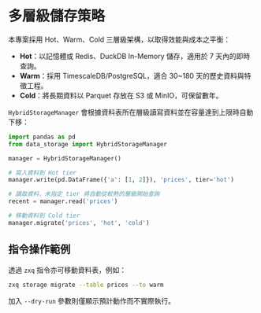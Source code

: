 # 多層級儲存策略

本專案採用 Hot、Warm、Cold 三層級架構，以取得效能與成本之平衡：

- **Hot**：以記憶體或 Redis、DuckDB In-Memory 儲存，適用於 7 天內的即時查詢。
- **Warm**：採用 TimescaleDB/PostgreSQL，適合 30~180 天的歷史資料與特徵工程。
- **Cold**：將長期資料以 Parquet 存放在 S3 或 MinIO，可保留數年。

`HybridStorageManager` 會根據資料表所在層級讀寫資料並在容量達到上限時自動下移：

```python
import pandas as pd
from data_storage import HybridStorageManager

manager = HybridStorageManager()

# 寫入資料到 Hot tier
manager.write(pd.DataFrame({'a': [1, 2]}), 'prices', tier='hot')

# 讀取資料，未指定 tier 將自動從較熱的層級開始查詢
recent = manager.read('prices')

# 移動資料到 Cold tier
manager.migrate('prices', 'hot', 'cold')
```


## 指令操作範例

透過 `zxq` 指令亦可移動資料表，例如：

```bash
zxq storage migrate --table prices --to warm
```

加入 `--dry-run` 參數則僅顯示預計動作而不實際執行。
